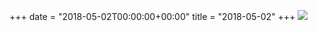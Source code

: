 +++
date = "2018-05-02T00:00:00+00:00"
title = "2018-05-02"
+++
<img class="img-fluid" src="/2018-05-02.jpg" />
